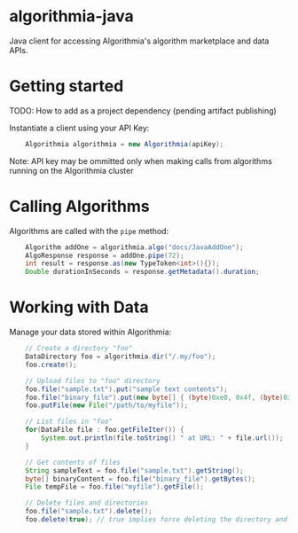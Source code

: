 algorithmia-java
================

Java client for accessing Algorithmia's algorithm marketplace and data APIs.

# Getting started

TODO: How to add as a project dependency (pending artifact publishing)

Instantiate a client using your API Key:

````java
    Algorithmia algorithmia = new Algorithmia(apiKey);
````

Note: API key may be ommitted only when making calls from algorithms running on the Algorithmia cluster

# Calling Algorithms

Algorithms are called with the `pipe` method:

````java
    Algorithm addOne = algorithmia.algo("docs/JavaAddOne");
    AlgoResponse response = addOne.pipe(72);
    int result = response.as(new TypeToken<int>(){});
    Double durationInSeconds = response.getMetadata().duration;
````

# Working with Data

Manage your data stored within Algorithmia:

````java
    // Create a directory "foo"
    DataDirectory foo = algorithmia.dir("/.my/foo");
    foo.create();

    // Upload files to "foo" directory
    foo.file("sample.txt").put("sample text contents");
    foo.file("binary_file").put(new byte[] { (byte)0xe0, 0x4f, (byte)0xd0, 0x20 });
    foo.putFile(new File("/path/to/myfile"));

    // List files in "foo"
    for(DataFile file : foo.getFileIter()) {
        System.out.println(file.toString() " at URL: " + file.url());
    }

    // Get contents of files
    String sampleText = foo.file("sample.txt").getString();
    byte[] binaryContent = foo.file("binary_file").getBytes();
    File tempFile = foo.file("myfile").getFile();

    // Delete files and directories
    foo.file("sample.txt").delete();
    foo.delete(true); // true implies force deleting the directory and its contents
````